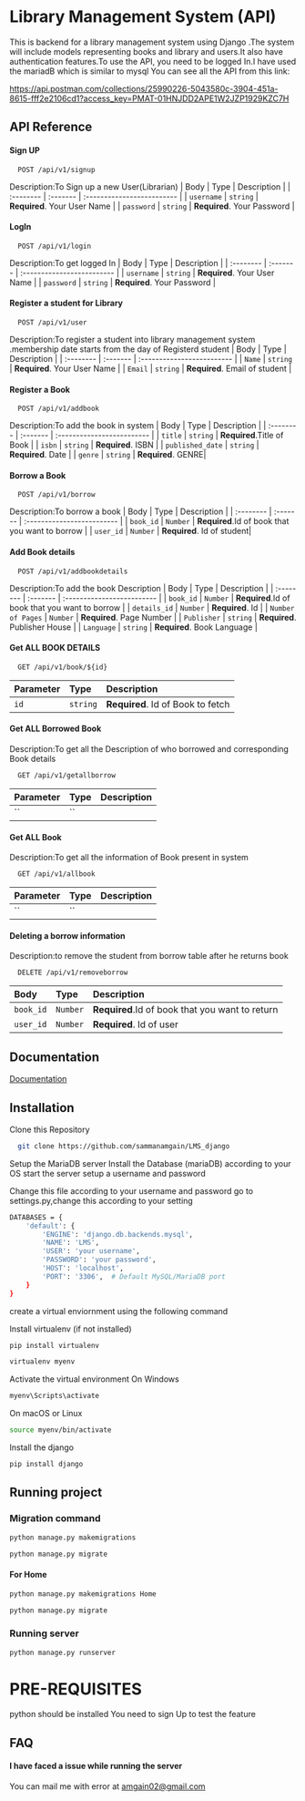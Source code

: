 
# Library Management System (API)

This is  backend for a library management system using Django .The system will include models representing books and library and users.It also have authentication features.To use the API, you need to be logged In.I  have used the mariadB which is similar to mysql
You can see all the API from this link:

https://api.postman.com/collections/25990226-5043580c-3904-451a-8615-fff2e2106cd1?access_key=PMAT-01HNJDD2APE1W2JZP1929KZC7H
## API Reference

#### Sign UP

```http
  POST /api/v1/signup
```
Description:To Sign up a new User(Librarian)
| Body | Type     | Description                |
| :-------- | :------- | :------------------------- |
| `username` | `string` | **Required**. Your User Name |
| `password` | `string` | **Required**. Your Password |

#### LogIn

```http
  POST /api/v1/login
```
Description:To get logged In
| Body | Type     | Description                |
| :-------- | :------- | :------------------------- |
| `username` | `string` | **Required**. Your User Name |
| `password` | `string` | **Required**. Your Password |

#### Register a student for Library 

```http
  POST /api/v1/user
```
Description:To register a student into library management system .membership date starts from the day of Registerd student
| Body | Type     | Description                |
| :-------- | :------- | :------------------------- |
| `Name` | `string` | **Required**. Your User Name |
| `Email` | `string` | **Required**. Email of student |

#### Register a Book

```http
  POST /api/v1/addbook
```
Description:To add the book in system
| Body | Type     | Description                |
| :-------- | :------- | :------------------------- |
| `title` | `string` | **Required**.Title of  Book  |
| `isbn` | `string` | **Required**. ISBN |
| `published_date` | `string` | **Required**. Date  |
| `genre` | `string` | **Required**. GENRE|

#### Borrow a Book

```http
  POST /api/v1/borrow
```
Description:To borrow a book 
| Body | Type     | Description                |
| :-------- | :------- | :------------------------- |
| `book_id` | `Number` | **Required**.Id of book that you want to borrow  |
| `user_id` | `Number` | **Required**. Id of student|

#### Add Book details

```http
  POST /api/v1/addbookdetails
```
Description:To add the book Description
| Body | Type     | Description                |
| :-------- | :------- | :------------------------- |
| `book_id` | `Number` | **Required**.Id of book that you want to borrow  |
| `details_id` | `Number` | **Required**. Id |
| `Number of Pages` | `Number` | **Required**. Page Number |
| `Publisher` | `string` | **Required**. Publisher House |
| `Language` | `string` | **Required**. Book Language |


#### Get ALL BOOK DETAILS

```http
  GET /api/v1/book/${id}
```

| Parameter | Type     | Description                       |
| :-------- | :------- | :-------------------------------- |
| `id`      | `string` | **Required**. Id of Book to fetch |



#### Get ALL Borrowed Book 
Description:To get all the Description of who borrowed and corresponding Book details

```http
  GET /api/v1/getallborrow
```


| Parameter | Type     | Description                       |
| :-------- | :------- | :-------------------------------- |
| ``      | `` | |

#### Get ALL  Book 
Description:To get all the information of Book present in system

```http
  GET /api/v1/allbook
```


| Parameter | Type     | Description                       |
| :-------- | :------- | :-------------------------------- |
| ``      | `` | |



#### Deleting a borrow information 
Description:to remove the student from borrow table after he returns book

```http
  DELETE /api/v1/removeborrow
```

| Body | Type     | Description                |
| :-------- | :------- | :------------------------- |
| `book_id` | `Number` | **Required**.Id of book that you want to return  |
| `user_id` | `Number` | **Required**. Id  of user|







## Documentation

[Documentation](https://linktodocumentation)


## Installation

Clone this Repository

```bash
  git clone https://github.com/sammanamgain/LMS_django
```
    

Setup the MariaDB server
Install the Database (mariaDB) according to your OS
start the server
setup a username and password 


Change this file according to your username and password
go to settings.py,change this according to your setting
```bash
DATABASES = {
    'default': {
        'ENGINE': 'django.db.backends.mysql',
        'NAME': 'LMS',
        'USER': 'your username',
        'PASSWORD': 'your password',
        'HOST': 'localhost',
        'PORT': '3306',  # Default MySQL/MariaDB port
    }
}
```


create a virtual enviornment using the following command


Install virtualenv (if not installed)
```bash
pip install virtualenv
```

```bash
virtualenv myenv
```

Activate the virtual environment
On Windows
```bash
myenv\Scripts\activate
```
On macOS or Linux
```bash
source myenv/bin/activate
```

Install the django
```bash
pip install django
```


## Running project

### Migration command
```bash
python manage.py makemigrations
```
```bash
python manage.py migrate
```


#### For Home
```bash
python manage.py makemigrations Home
```
```bash
python manage.py migrate
```

### Running server
```bash
python manage.py runserver
```


# PRE-REQUISITES

python should be installed 
You need to sign Up to test the feature 
## FAQ

#### I have faced a issue while running the server

You can mail me with error at amgain02@gmail.com


